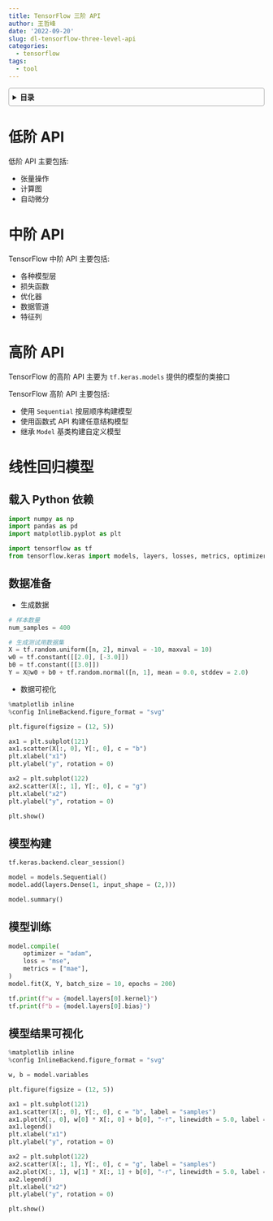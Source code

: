 ```yaml
---
title: TensorFlow 三阶 API
author: 王哲峰
date: '2022-09-20'
slug: dl-tensorflow-three-level-api
categories:
  - tensorflow
tags:
  - tool
---
```


<style>
details {
    border: 1px solid #aaa;
    border-radius: 4px;
    padding: .5em .5em 0;
}
summary {
    font-weight: bold;
    margin: -.5em -.5em 0;
    padding: .5em;
}
details[open] {
    padding: .5em;
}
details[open] summary {
    border-bottom: 1px solid #aaa;
    margin-bottom: .5em;
}
img {
    pointer-events: none;
}
</style>

<details><summary>目录</summary><p>

- [低阶 API](#低阶-api)
- [中阶 API](#中阶-api)
- [高阶 API](#高阶-api)
- [线性回归模型](#线性回归模型)
  - [载入 Python 依赖](#载入-python-依赖)
  - [数据准备](#数据准备)
  - [模型构建](#模型构建)
  - [模型训练](#模型训练)
  - [模型结果可视化](#模型结果可视化)
</p></details><p></p>

# 低阶 API

低阶 API 主要包括:

* 张量操作
* 计算图
* 自动微分

# 中阶 API

TensorFlow 中阶 API 主要包括:

* 各种模型层
* 损失函数
* 优化器
* 数据管道
* 特征列


# 高阶 API

TensorFlow 的高阶 API 主要为 `tf.keras.models` 提供的模型的类接口

TensorFlow 高阶 API 主要包括:

* 使用 `Sequential` 按层顺序构建模型
* 使用函数式 API 构建任意结构模型
* 继承 `Model` 基类构建自定义模型

# 线性回归模型

## 载入 Python 依赖

```python
import numpy as np
import pandas as pd
import matplotlib.pyplot as plt

import tensorflow as tf
from tensorflow.keras import models, layers, losses, metrics, optimizers
```

## 数据准备

* 生成数据

```python
# 样本数量
num_samples = 400

# 生成测试用数据集
X = tf.random.uniform([n, 2], minval = -10, maxval = 10)
w0 = tf.constant([[2.0], [-3.0]])
b0 = tf.constant([[3.0]])
Y = X@w0 + b0 + tf.random.normal([n, 1], mean = 0.0, stddev = 2.0)
```

* 数据可视化

```python
%matplotlib inline
%config InlineBackend.figure_format = "svg"

plt.figure(figsize = (12, 5))

ax1 = plt.subplot(121)
ax1.scatter(X[:, 0], Y[:, 0], c = "b")
plt.xlabel("x1")
plt.ylabel("y", rotation = 0)

ax2 = plt.subplot(122)
ax2.scatter(X[:, 1], Y[:, 0], c = "g")
plt.xlabel("x2")
plt.ylabel("y", rotation = 0)

plt.show()
```

## 模型构建

```python
tf.keras.backend.clear_session()

model = models.Sequential()
model.add(layers.Dense(1, input_shape = (2,)))

model.summary()
```

## 模型训练

```python
model.compile(
    optimizer = "adam",
    loss = "mse",
    metrics = ["mae"],
)
model.fit(X, Y, batch_size = 10, epochs = 200)

tf.print(f"w = {model.layers[0].kernel}")
tf.print(f"b = {model.layers[0].bias}")
```

## 模型结果可视化

```python
%matplotlib inline
%config InlineBackend.figure_format = "svg"

w, b = model.variables

plt.figure(figsize = (12, 5))

ax1 = plt.subplot(121)
ax1.scatter(X[:, 0], Y[:, 0], c = "b", label = "samples")
ax1.plot(X[:, 0], w[0] * X[:, 0] + b[0], "-r", linewidth = 5.0, label = "model")
ax1.legend()
plt.xlabel("x1")
plt.ylabel("y", rotation = 0)

ax2 = plt.subplot(122)
ax2.scatter(X[:, 1], Y[:, 0], c = "g", label = "samples")
ax2.plot(X[:, 1], w[1] * X[:, 1] + b[0], "-r", linewidth = 5.0, label = "model")
ax2.legend()
plt.xlabel("x2")
plt.ylabel("y", rotation = 0)

plt.show()
```
